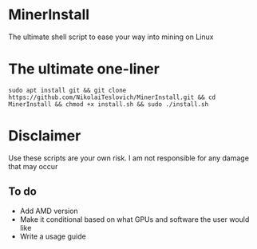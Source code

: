 # MinerInstall
The ultimate shell script to ease your way into mining on Linux

# The ultimate one-liner
```
sudo apt install git && git clone https://github.com/NikolaiTeslovich/MinerInstall.git && cd MinerInstall && chmod +x install.sh && sudo ./install.sh
```

# Disclaimer
Use these scripts are your own risk. I am not responsible for any damage that may occur

## To do
* Add AMD version
* Make it conditional based on what GPUs and software the user would like
* Write a usage guide
